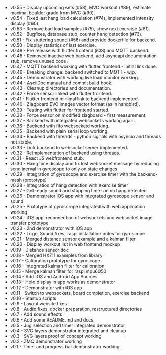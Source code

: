 - v0.55 - Display upcoming sets (#58), MVC workout (#89), estimate maximal boulder grade from MVC (#90).
- v0.54 - Fixed last hang load calculation (#74), implemented intensity display (#60).
- v0.53 - Remove bad load samples (#75), show next exercise (#81).
- v0.52 - Bugfixes, database stub, counter hang detection (#73).
- v0.51 - Fix stuttering sound (#56) and provide dockerfile for backend.
- v0.50 - Display statistics of last exercise.
- v0.49 - Pre release with flutter frontend (iOS) and MQTT backend.
- v0.48 - Removed inactive web backend, add asyncapi documentation stub, remove unused code.
- v0.47 - MQTT backend working with flutter frontend - initial link done.
- v0.46 - Breaking change: backend switched to MQTT - wip.
- v0.45 - Demonstrator with working live load monitor working.
- v0.44 - AsciiDoc manual and commit build hook.
- v0.43 - Cleanup directories and documentation.
- v0.42 - Force sensor linked with flutter frontend.
- v0.41 - Flutter frontend minimal link to backend implemented.
- v0.40 - Zlagboard EVO images vector format (as in hangbird).
- v0.39 - Testing with flutter for frontend started.
- v0.38 - Force sensor on modified zlagboard - first measurement.
- v0.37 - Backend with integrated websockets working again.
- v0.36 - Backend with fifo websocketd working.
- v0.35 - Backend with plain serial loop working.
- v0.34 - Backend with threads - python signals with asyncio and threads not stable.
- v0.33 - Link backend to websocket server implemented.
- v0.32 - Reimplementation of backend using threads.
- v0.31 - React JS webfrontend stub.
- v0.30 - Hang time display and fix lost websocket message by reducing send inerval in gyroscope to only on state changes
- v0.29 - Integration of gyroscope and exercise timer with the backend-mesh (prototype)
- v0.28 - Integration of hang detection with exercise timer
- v0.27 - Get ready sound and stopping timer on no hang detected
- v0.26 - Demonstrator iOS app with integrated gyroscope sensor and sound
- v0.25 - Prototype of gyroscrope integrated with web application working
- v0.24 - iOS app: reconnection of websockets and websocket image transfer prototype 
- v0.23 - 2nd demonstrator with iOS app
- v0.22 - Logo, Sound fixes, raspi installation notes for gyroscope
- v0.21 - Merged distance sensor example and a kalman filter
- v0.20 - Display workout list in web frontend mockup
- v0.19 - Distance sensor doc
- v0.18 - Merged HX711 examples from library
- v0.17 - Calibration prototype for gyroscope
- v0.16 - Integrated kalman filter for calibration 
- v0.15 - Merge kalman filter for raspi mpu6050
- v0.14 - Add iOS and Android App Sources
- v0.13 - Hold display in app works as demonstrator
- v0.12 - Demonstrator with iOS app
- v0.11 - Switch to websockets, board completion, exercise backend
- v0.10 - Startup scripts
- v0.9 - Layout website fixes
- v0.8 - Audio fixes, docker preparation, restructured directories
- v0.7 - Add sound effects
- v0.6 - Add some README.md and docs.
- v0.5 - Jug selection and timer integrated demonstrator
- v0.4 - SVG layers demonstrator integrated and cleanup
- v0.3 - SVG layers proof of concept working
- v0.2 - ZMQ demonstrator working
- v0.1 - Timer and progress bar demonstrator working
